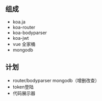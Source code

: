 ## 组成
- koa.ja
- koa-router
- koa-bodyparser
- koa-jwt
- vue 全家桶
- mongodb


## 计划
- router/bodyparser  mongodb（增删改查）
- token登陆
- 代码展示器
  